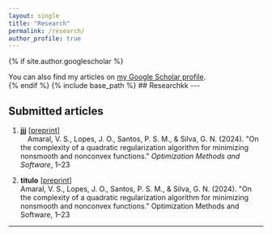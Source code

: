 ```yaml
---
layout: single
title: "Research"
permalink: /research/
author_profile: true
---
```

{% if site.author.googlescholar %}
  <div class="wordwrap">You can also find my articles on <a href="{{site.author.googlescholar}}">my Google Scholar profile</a>.</div>
{% endif %}
{% include base_path %}
## Researchkk
---

## Submitted articles

1. **jjj** [<a href="LINK_DO_PREPRINT_1">preprint</a>]  
   <span style="margin-left: 1em;">Amaral, V. S., Lopes, J. O., Santos, P. S. M., & Silva, G. N. (2024). "On the complexity of a quadratic regularization algorithm for minimizing nonsmooth and nonconvex functions." *Optimization Methods and Software*, 1–23</span>

2. **titulo** [<a href="LINK_DO_PREPRINT_2">preprint</a>]  
   Amaral, V. S., Lopes, J. O., Santos, P. S. M., & Silva, G. N. (2024). "On the complexity of a quadratic regularization algorithm for minimizing nonsmooth and nonconvex functions." Optimization Methods and Software, 1–23  

---

